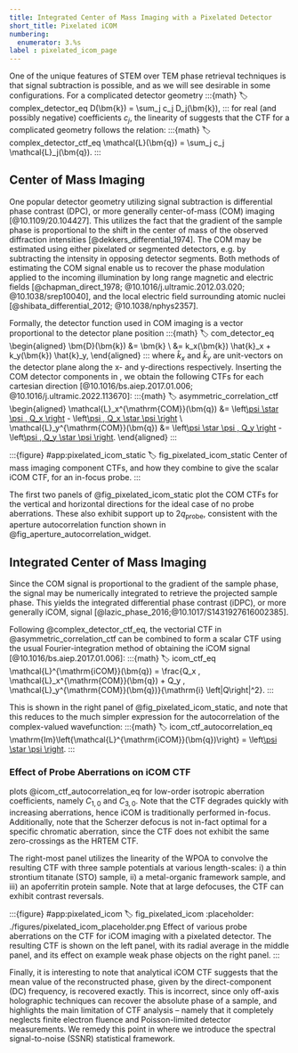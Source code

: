 ```yaml
---
title: Integrated Center of Mass Imaging with a Pixelated Detector
short_title: Pixelated iCOM
numbering:
  enumerator: 3.%s
label : pixelated_icom_page
---
```


One of the unique features of STEM over TEM phase retrieval techniques is that signal subtraction is possible, and as we will see desirable in some configurations.
For a complicated detector geometry
:::{math}
:label: complex_detector_eq
D(\bm{k}) = \sum_j c_j D_j(\bm{k}),
:::
for real (and possibly negative) coefficients $c_j$, the linearity of [](#complex_ctf_eq) suggests that the CTF for a complicated geometry follows the relation:
:::{math}
:label: complex_detector_ctf_eq
\mathcal{L}(\bm{q}) = \sum_j c_j \mathcal{L}_j(\bm{q}).
:::

## Center of Mass Imaging

One popular detector geometry utilizing signal subtraction is differential phase contrast (DPC), or more generally center-of-mass (COM) imaging [@10.1109/20.104427].
This utilizes the fact that the gradient of the sample phase is proportional to the shift in the center of mass of the observed diffraction intensities [@dekkers_differential_1974].
The COM may be estimated using either pixelated or segmented detectors, e.g. by subtracting the intensity in opposing detector segments.
Both methods of estimating the COM signal enable us to recover the phase modulation applied to the incoming illumination by long range magnetic and electric fields [@chapman_direct_1978; @10.1016/j.ultramic.2012.03.020; @10.1038/srep10040], and the local electric field surrounding atomic nuclei [@shibata_differential_2012; @10.1038/nphys2357].

Formally, the detector function used in COM imaging is a vector proportional to the detector plane position
:::{math}
:label: com_detector_eq
\begin{aligned}
\bm{D}(\bm{k})  &= \bm{k} \\
                &= k_x(\bm{k}) \hat{k}_x + k_y(\bm{k}) \hat{k}_y,
\end{aligned}
:::
where $\hat{k}_x$ and $\hat{k}_y$ are unit-vectors on the detector plane along the x- and y-directions respectively.
Inserting the COM detector components in [](#symmetric_asymmetric_correlations_eq), we obtain the following CTFs for each cartesian direction [@10.1016/bs.aiep.2017.01.006; @10.1016/j.ultramic.2022.113670]:
:::{math}
:label: asymmetric_correlation_ctf
\begin{aligned}
\mathcal{L}_x^{\mathrm{COM}}(\bm{q}) &= \left[\psi \star \psi \, Q_x \right](\bm{q}) - \left[\psi \, Q_x \star \psi \right](\bm{q}) \\
\mathcal{L}_y^{\mathrm{COM}}(\bm{q}) &= \left[\psi \star \psi \, Q_y \right](\bm{q}) - \left[\psi \, Q_y \star \psi \right](\bm{q}).
\end{aligned}
:::

:::{figure} #app:pixelated_icom_static
:label: fig_pixelated_icom_static
Center of mass imaging component CTFs, and how they combine to give the scalar iCOM CTF, for an in-focus probe.
:::

The first two panels of @fig_pixelated_icom_static plot the COM CTFs for the vertical and horizontal directions for the ideal case of no probe aberrations.
These also exhibit support up to $2 q_{\mathrm{probe}}$, consistent with the aperture autocorrelation function shown in @fig_aperture_autocorrelation_widget.

## Integrated Center of Mass Imaging

Since the COM signal is proportional to the gradient of the sample phase, the signal may be numerically integrated to retrieve the projected sample phase.
This yields the integrated differential phase contrast (iDPC), or more generally iCOM, signal [@lazic_phase_2016;@10.1017/S1431927616002385].

Following @complex_detector_ctf_eq, the vectorial CTF in @asymmetric_correlation_ctf can be combined to form a scalar CTF using the usual Fourier-integration method of obtaining the iCOM signal [@10.1016/bs.aiep.2017.01.006]:
:::{math}
:label: icom_ctf_eq
\mathcal{L}^{\mathrm{iCOM}}(\bm{q}) = \frac{Q_x \,  \mathcal{L}_x^{\mathrm{COM}}(\bm{q}) + Q_y \,  \mathcal{L}_y^{\mathrm{COM}}(\bm{q})}{\mathrm{i} \left|Q\right|^2}.
:::

This is shown in the right panel of @fig_pixelated_icom_static, and note that this reduces to the much simpler expression for the autocorrelation of the complex-valued wavefunction:
:::{math}
:label: icom_ctf_autocorrelation_eq
\mathrm{Im}\left\{\mathcal{L}^{\mathrm{iCOM}}(\bm{q})\right\} = \left[\psi \star \psi \right](\bm{q}).
:::

### Effect of Probe Aberrations on iCOM CTF

[](#fig_pixelated_icom) plots @icom_ctf_autocorrelation_eq for low-order isotropic aberration coefficients, namely $C_{1,0}$ and $C_{3,0}$.
Note that the CTF degrades quickly with increasing aberrations, hence iCOM is traditionally performed in-focus.
Additionally, note that the Scherzer defocus is not in-fact optimal for a specific chromatic aberration, since the CTF does not exhibit the same zero-crossings as the HRTEM CTF.

The right-most panel utilizes the linearity of the WPOA to convolve the resulting CTF with three sample potentials at various length-scales: i) a thin strontium titanate (STO) sample, ii) a metal-organic framework sample, and iii) an apoferritin protein sample.
Note that at large defocuses, the CTF can exhibit contrast reversals.

:::{figure} #app:pixelated_icom
:label: fig_pixelated_icom
:placeholder: ./figures/pixelated_icom_placeholder.png
Effect of various probe aberrations on the CTF for iCOM imaging with a pixelated detector.
The resulting CTF is shown on the left panel, with its radial average in the middle panel, and its effect on example weak phase objects on the right panel.
:::

Finally, it is interesting to note that analytical iCOM CTF suggests that the mean value of the reconstructed phase, given by the direct-component (DC) frequency, is recovered exactly.
This is incorrect, since only off-axis holographic techniques can recover the absolute phase of a sample, and highlights the main limitation of CTF analysis &ndash; namely that it completely neglects finite electron fluence and Poisson-limited detector measurements.
We remedy this point in [](#ssnr_page) where we introduce the spectral signal-to-noise (SSNR) statistical framework.
